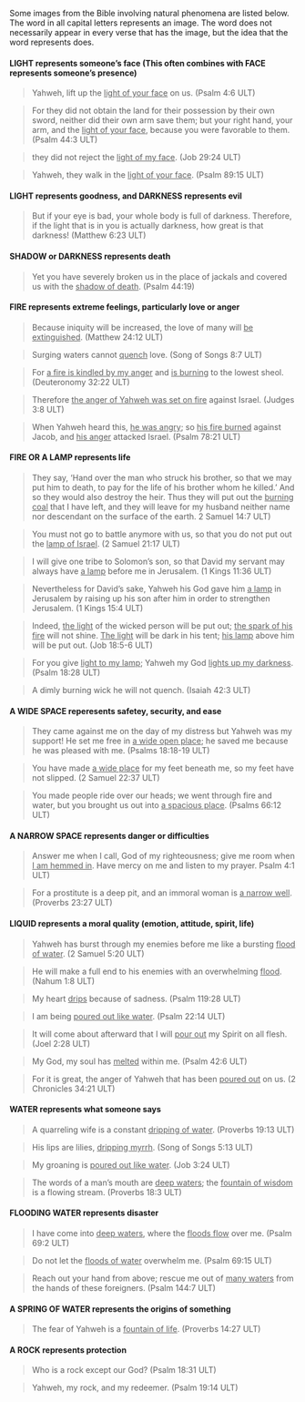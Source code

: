 

Some images from the Bible involving natural phenomena are listed below. The word in all capital letters represents an image. The word does not necessarily appear in every verse that has the image, but the idea that the word represents does.

#### LIGHT represents someone’s face  (This often combines with FACE represents someone’s presence)

<blockquote> Yahweh, lift up the <u>light of your face</u> on us. (Psalm 4:6 ULT)</blockquote> 


> For they did not obtain the land for their possession by their own sword,
> neither did their own arm save them;
> but your right hand, your arm, and the <u>light of your face</u>,
> because you were favorable to them. (Psalm 44:3 ULT)


<blockquote> they did not reject the <u>light of my face</u>. (Job 29:24 ULT)</blockquote> 


> Yahweh, they walk in the <u>light of your face</u>. (Psalm 89:15 ULT)



#### LIGHT represents goodness, and DARKNESS represents evil


> But if your eye is bad, your whole body is full of darkness. Therefore, if the light that is in you is actually darkness, how great is that darkness!  (Matthew 6:23 ULT)


#### SHADOW or DARKNESS represents death

> Yet you have severely broken us in the place of jackals and covered us with the <u>shadow of death</u>. (Psalm 44:19)


#### FIRE represents extreme feelings, particularly love or anger

> Because iniquity will be increased, the love of many will <u>be extinguished</u>. (Matthew 24:12 ULT)


<blockquote> Surging waters cannot <u>quench</u> love. (Song of Songs 8:7 ULT)</blockquote> 


> For <u>a fire is kindled by my anger</u> and <u>is burning</u> to the lowest sheol.  (Deuteronomy 32:22 ULT)


<blockquote> Therefore <u>the anger of Yahweh was set on fire</u> against Israel. (Judges 3:8 ULT)</blockquote> 


> When Yahweh heard this, <u>he was angry</u>; so <u>his fire burned</u> against Jacob, and <u>his anger</u> attacked Israel. (Psalm 78:21 ULT)


#### FIRE OR A LAMP represents life

> They say, ‘Hand over the man who struck his brother, so that we may put him to death, to pay for the life of his brother whom he killed.’ And so they would also destroy the heir. Thus they will put out the <u>burning coal</u> that I have left, and they will leave for my husband neither name nor descendant on the surface of the earth. 2 Samuel 14:7 ULT)


<blockquote> You must not go to battle anymore with us, so that you do not put out the <u>lamp of Israel</u>. (2 Samuel 21:17 ULT) </blockquote> 


> I will give one tribe to Solomon’s son, so that David my servant may always have <u>a lamp</u> before me in Jerusalem. (1 Kings 11:36 ULT)


<blockquote> Nevertheless for David’s sake, Yahweh his God gave him <u>a lamp</u> in Jerusalem by raising up his son after him in order to strengthen Jerusalem. (1 Kings 15:4 ULT)</blockquote> 


> Indeed, <u>the light</u> of the wicked person will be put out; <u>the spark of his fire</u> will not shine. <u>The light</u> will be dark in his tent; <u>his lamp</u> above him will be put out. (Job 18:5-6 ULT)


<blockquote> For you give <u>light to my lamp</u>; Yahweh my God <u>lights up my darkness</u>. (Psalm 18:28 ULT)</blockquote> 


> A dimly burning wick he will not quench.  (Isaiah 42:3 ULT)


#### A WIDE SPACE reperesents safetey, security, and ease

> They came against me on the day of my distress but Yahweh was my support!
> He set me free in <u>a wide open place</u>; he saved me because he was pleased with me.  (Psalms 18:18-19 ULT)

> You have made <u>a wide place</u> for my feet beneath me,
> so my feet have not slipped. (2 Samuel 22:37 ULT)

> You made people ride over our heads;
> we went through fire and water,
> but you brought us out into <u>a spacious place</u>.  (Psalms 66:12 ULT)


#### A NARROW SPACE represents danger or difficulties

> Answer me when I call, God of my righteousness;
> give me room when <u>I am hemmed in</u>.
> Have mercy on me and listen to my prayer. Psalm 4:1 ULT)

> For a prostitute is a deep pit,
> and an immoral woman is <u>a narrow well</u>. (Proverbs 23:27 ULT)


#### LIQUID represents a moral quality (emotion, attitude, spirit, life)

> Yahweh has burst through my enemies before me like a bursting <u>flood of water</u>. (2 Samuel 5:20 ULT)


<blockquote> He will make a full end to his enemies with an overwhelming <u>flood</u>. (Nahum 1:8 ULT)</blockquote> 


> My heart <u>drips</u> because of sadness. (Psalm 119:28 ULT)


<blockquote> I am being <u>poured out like water</u>. (Psalm 22:14 ULT) </blockquote> 


> It will come about afterward that I will <u>pour out</u> my Spirit on all flesh. (Joel 2:28 ULT)


<blockquote> My God, my soul has <u>melted</u> within me. (Psalm 42:6 ULT)</blockquote> 


> For it is great, the anger of Yahweh that has been <u>poured out</u> on us. (2 Chronicles 34:21 ULT)


#### WATER represents what someone says

> A quarreling wife is a constant <u>dripping of water</u>. (Proverbs 19:13 ULT)


<blockquote> His lips are lilies, <u>dripping myrrh</u>. (Song of Songs 5:13 ULT)</blockquote> 


> My groaning is <u>poured out like water</u>. (Job 3:24 ULT)


<blockquote> The words of a man’s mouth are <u>deep waters</u>; the <u>fountain of wisdom</u> is a flowing stream. (Proverbs 18:3 ULT)</blockquote> 


#### FLOODING WATER represents disaster

> I have come into <u>deep waters</u>, where the <u>floods flow</u> over me. (Psalm 69:2 ULT)


<blockquote> Do not let the <u>floods of water</u> overwhelm me. (Psalm 69:15 ULT)</blockquote> 


> Reach out your hand from above; rescue me out of <u>many waters</u> from the hands of these foreigners. (Psalm 144:7 ULT)

#### A SPRING OF WATER represents the origins of something

> The fear of Yahweh is a <u>fountain of life</u>.  (Proverbs 14:27 ULT)


#### A ROCK represents protection

> Who is a rock except our God?  (Psalm 18:31 ULT)


<blockquote> Yahweh, my rock, and my redeemer.  (Psalm 19:14 ULT)</blockquote> 




